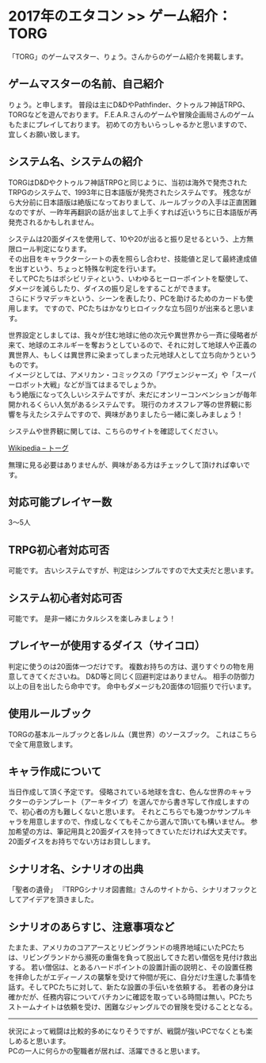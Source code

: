# 2017年のエタコン >> ゲーム紹介：TORG

「TORG」のゲームマスター、りょう。さんからのゲーム紹介を掲載します。
<h2>ゲームマスターの名前、自己紹介</h2>
りょう。と申します。  
普段は主にD&amp;DやPathfinder、クトゥルフ神話TRPG、TORGなどを遊んでおります。  
F.E.A.R.さんのゲームや冒険企画局さんのゲームもたまにプレイしております。  
初めての方もいらっしゃるかと思いますので、宜しくお願い致します。  
<h2>システム名、システムの紹介</h2>
TORGはD&amp;Dやクトゥルフ神話TRPGと同じように、当初は海外で発売されたTRPGのシステムで、1993年に日本語版が発売されたシステムです。  
残念ながら大分前に日本語版は絶版になっておりまして、ルールブックの入手は正直困難なのですが、一昨年再翻訳の話が出まして上手くすれば近いうちに日本語版が再発売されるかもしれません。

システムは20面ダイスを使用して、10や20が出ると振り足せるという、上方無限ロール判定になります。  
その出目をキャラクターシートの表を照らし合わせ、技能値と足して最終達成値を出すという、ちょっと特殊な判定を行います。  
そしてPCたちはポシビリティという、いわゆるヒーローポイントを駆使して、ダメージを減らしたり、ダイスの振り足しをすることができます。  
さらにドラマデッキという、シーンを表したり、PCを助けるためのカードも使用します。
ですので、PCたちはかなりヒロイックな立ち回りが出来ると思います。

世界設定としましては、我々が住む地球に他の次元や異世界から一斉に侵略者が来て、地球のエネルギーを奪おうとしているので、それに対して地球人や正義の異世界人、もしくは異世界に染まってしまった元地球人として立ち向かうというものです。  
イメージとしては、アメリカン・コミックスの「アヴェンジャーズ」や「スーパーロボット大戦」などが当てはまるでしょうか。  
もう絶版になって久しいシステムですが、未だにオンリーコンベンションが毎年開かれるくらい人気があるシステムです。
現行のカオスフレア等の世界観に影響を与えたシステムですので、興味がありましたら一緒に楽しみましょう！

システムや世界観に関しては、こちらのサイトを確認してください。

<a href="https://ja.wikipedia.org/wiki/%E3%83%88%E3%83%BC%E3%82%B0" target="_blank" rel="noopener">Wikipedia – トーグ</a>

無理に見る必要はありませんが、興味がある方はチェックして頂ければ幸いです。
<h2>対応可能プレイヤー数</h2>
3～5人
<h2>TRPG初心者対応可否</h2>
可能です。  
古いシステムですが、判定はシンプルですので大丈夫だと思います。
<h2>システム初心者対応可否</h2>
可能です。  
是非一緒にカタルシスを楽しみましょう！
<h2>プレイヤーが使用するダイス（サイコロ）</h2>
判定に使うのは20面体一つだけです。  
複数お持ちの方は、選りすぐりの物を用意してきてくださいね。  
D&amp;D等と同じく回避判定はありません。
相手の防御力以上の目を出したら命中です。
命中もダメージも20面体の1回振りで行います。
<h2>使用ルールブック</h2>
TORGの基本ルールブックと各レルム（異世界）のソースブック。  
これはこちらで全て用意致します。
<h2>キャラ作成について</h2>
当日作成して頂く予定です。  
侵略されている地球を含む、色んな世界のキャラクターのテンプレート（アーキタイプ）を選んでから書き写して作成しますので、初心者の方も難しくないと思います。  
それとこちらでも幾つかサンプルキャラを用意しますので、作成しなくてもそこから選んで頂いても構いません。  
参加希望の方は、筆記用具と20面ダイスを持ってきていただければ大丈夫です。  
20面ダイスをお持ちでない方はお貸しします。
<h2>シナリオ名、シナリオの出典</h2>
「聖者の遺骨」  
『TRPGシナリオ図書館』さんのサイトから、シナリオフックとしてアイデアを頂きました。
<h2>シナリオのあらすじ、注意事項など</h2>
たまたま、アメリカのコアアースとリビングランドの境界地域にいたPCたちは、リビングランドから瀕死の重傷を負って脱出してきた若い僧侶を見付け救出する。  
若い僧侶は、とあるハードポイントの設置計画の説明と、その設置任務を拝命したがエディーノスの襲撃を受けて仲間が死に、自分だけ生還した事情を話す。そしてPCたちに対して、新たな設置の手伝いを依頼する。  
若者の身分は確かだが、任務内容についてバチカンに確認を取っている時間は無い。PCたちストームナイトは依頼を受け、困難なジャングルでの冒険を受けることとなる。

<hr />

状況によって戦闘は比較的多めになりそうですが、戦闘が強いPCでなくとも楽しめると思います。  
PCの一人に何らかの聖職者が居れば、活躍できると思います。
